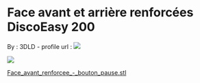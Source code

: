 Face avant et arrière renforcées DiscoEasy 200
==============================================

By : 3DLD - profile url : [![](https://cdn.thingiverse.com/renders/7a/04/83/79/88/e975b5fbbeb8a082a1ac1281f49bbff1_thumb_medium.jpg)](https://www.thingiverse.com/3DLD)  
  
[![](https://cdn.thingiverse.com/renders/1b/74/5f/88/9e/8478ba2189d4c27f31076d9991cec538_thumb_medium.jpg)](https://cdn.thingiverse.com/renders/1b/74/5f/88/9e/8478ba2189d4c27f31076d9991cec538_thumb_medium.jpg)

[Face\_avant\_renforcee\_-\_bouton\_pause.stl](https://www.thingiverse.com/thing:3196138)